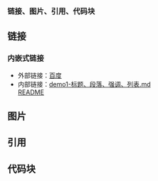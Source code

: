 ### 链接、图片、引用、代码块

## 链接
### 内嵌式链接
- 外部链接：[百度](http://www.baidu.com)
- 内部链接：[demo1-标题、段落、强调、列表.md](demo1-标题、段落、强调、列表.md)  
[README](README.md)





## 图片





## 引用


## 代码块